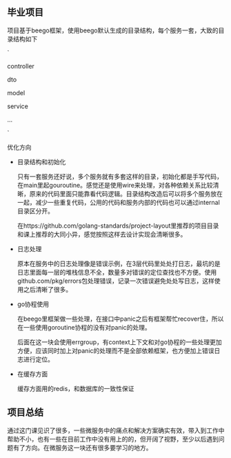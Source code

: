 ## 毕业项目

项目基于beego框架，使用beego默认生成的目录结构，每个服务一套，大致的目录结构如下

`

controller

dto

model

service

...

`

优化方向

- 目录结构和初始化

   只有一套服务还好说，多个服务就有多套这样的目录，初始化都是手写代码，在main里起gouroutine。感觉还是使用wire来处理，对各种依赖关系比较清晰，原来的代码里面只能靠看代码逻辑。目录结构改造后可以将多个服务放在一起，减少一些重复代码，公用的代码和服务内部的代码也可以通过internal目录区分开。

  在https://github.com/golang-standards/project-layout里推荐的项目目录和课上推荐的大同小异，感觉按照这样去设计实现会清晰很多。

- 日志处理

  原本在服务中的日志处理像是错误示例，在3层代码里处处打日志，最坑的是日志里面每一层的堆栈信息不全，数量多对错误的定位查找也不方便。使用github.com/pkg/errors包处理错误，记录一次错误避免处处写日志，这样使用之后清晰了很多。

- go协程使用

  在beego里框架做一些处理，在接口中panic之后有框架帮忙recover住，所以在一些使用goroutine协程的没有对panic的处理。

  后面在这一块会使用errgroup，有context上下文和对go协程的一些处理更加方便，应该同时加上对panic的处理而不是全部依赖框架，也方便加上错误日志进行定位。

- 在缓存方面

  缓存方面用的redis，和数据库的一致性保证

## 项目总结

​	通过这门课见识了很多，一些微服务中的痛点和解决方案确实有效，带入到工作中帮助不小，也有一些在目前工作中没有用上的的，但开阔了视野，至少以后遇到问题有了方向。在微服务这一块还有很多要学习的地方。

